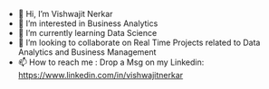 - 👋 Hi, I’m Vishwajit Nerkar
- 👀 I’m interested in Business Analytics 
- 🌱 I’m currently learning Data Science
- 💞️ I’m looking to collaborate on Real Time Projects related to Data Analytics and Business Management
- 📫 How to reach me : Drop a Msg on my Linkedin: https://www.linkedin.com/in/vishwajitnerkar

